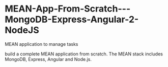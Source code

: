 # MEAN-App-From-Scratch---MongoDB-Express-Angular-2-NodeJS
MEAN application to manage tasks

build a complete MEAN application from scratch. The MEAN stack includes MongoDB, Express, Angular and Node.js.
